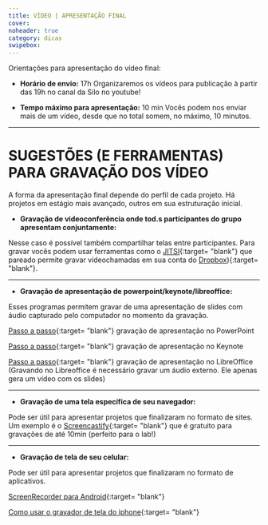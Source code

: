 ```yaml
---
title: VÍDEO | APRESENTAÇÃO FINAL
cover: 
noheader: true
category: dicas
swipebox: 
---
```



Orientações para apresentação do vídeo final:

* **Horário de envio:** 17h
  Organizaremos os vídeos para publicação à partir das 19h no canal da Silo no youtube!
  
* **Tempo máximo para apresentação:** 10 min
Vocês podem nos enviar mais de um vídeo, desde que no total somem, no máximo, 10 minutos.
  

--- 

  
# SUGESTÕES (E FERRAMENTAS) PARA GRAVAÇÃO DOS VÍDEO
  
  A forma da apresentação final depende do perfil de cada projeto. Há projetos em estágio mais avançado, outros em sua estruturação inicial. 
  
 
* **Gravação de videoconferência onde tod.s participantes do grupo apresentam conjuntamente:**
  
Nesse caso é possível também compartilhar telas entre participantes.
Para gravar vocês podem usar ferramentas como o [JITSI](https://meet.jit.si/){:target= "blank"} que pareado permite gravar vídeochamadas em sua conta do [Dropbox](https://dropbox.com)){:target= "blank"}.

--- 

* **Gravação de apresentação de powerpoint/keynote/libreoffice:** 
  
Esses programas permitem gravar de uma apresentação de slides com áudio capturado pelo computador no momento da gravação. 
  
  [Passo a passo](https://www.techtudo.com.br/dicas-e-tutoriais/noticia/2016/04/como-criar-um-video-da-sua-apresentacao-no-powerpoint-com-voz.html){:target= "blank"} gravação de apresentação no PowerPoint
  
  [Passo a passo](http://keynote.skydocu.com/pt-br/exibir-sua-apresentacao/gravar-uma-narracao-de-reproducao-automatica/){:target= "blank"} gravação de apresentação no Keynote
  
  [Passo a passo](https://www.youtube.com/watch?v=qEAHF3W4_Lc){:target= "blank"} gravação de apresentação no LibreOffice (Gravando no Libreoffice é necessário gravar um áudio externo. Ele apenas gera um vídeo com os slides)

---

* **Gravação de uma tela específica de seu navegador:** 
  
Pode ser útil para apresentar projetos que finalizaram no formato de sites.
Um exemplo é o [Screencastify](https://www.screencastify.com/){:target= "blank"} que é gratuito para gravações de até 10min (perfeito para o lab!)

---

* **Gravação de tela de seu celular:**
  
Pode ser útil para apresentar projetos que finalizaram no formato de aplicativos.
   
[ScreenRecorder para Android](https://play.google.com/store/apps/details?id=com.kimcy929.screenrecorder&hl=en_GB){:target= "blank"}

[Como usar o gravador de tela do iphone](https://support.apple.com/pt-br/HT207935){:target= "blank"}
